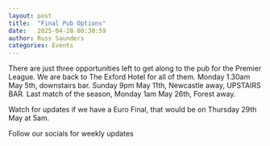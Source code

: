 ```yaml
---
layout: post
title:  "Final Pub Options"
date:   2025-04-28 00:30:59
author: Russ Saunders
categories: Events
---
```


There are just three opportunities left to get along to the pub for the Premier League.
We are back to The Exford Hotel for all of them.
Monday 1.30am May 5th, downstairs bar. 
Sunday 9pm May 11th, Newcastle away, UPSTAIRS BAR. 
Last match of the season, Monday 1am May 26th, Forest away.

Watch for updates if we have a Euro Final, that would be on Thursday 29th May at 5am.

Follow our socials for weekly updates
